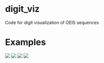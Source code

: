 # digit_viz
Code for digit visualization of OEIS sequences

# Examples

![](https://github.com/thebooort/digit_viz/examples/1.jpg)
![](https://github.com/thebooort/digit_viz/examples/2.jpg)
![](https://github.com/thebooort/digit_viz/examples/3.jpg)
![](https://github.com/thebooort/digit_viz/examples/4.jpg)